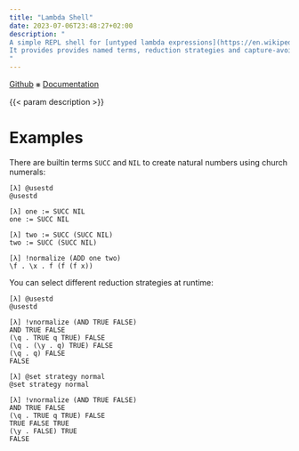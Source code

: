```yaml
---
title: "Lambda Shell"
date: 2023-07-06T23:48:27+02:00
description: "
A simple REPL shell for [untyped lambda expressions](https://en.wikipedia.org/wiki/Lambda_calculus).
It provides provides named terms, reduction strategies and capture-avoiding substitution and extends lambda calculus by macros and directives.
"
---
```


[Github](https://github.com/jzbor/lash) ⨳ [Documentation](/lash)

{{< param description >}}

# Examples

There are builtin terms `SUCC` and `NIL` to create natural numbers using church numerals:
```
[λ] @usestd
@usestd

[λ] one := SUCC NIL
one := SUCC NIL

[λ] two := SUCC (SUCC NIL)
two := SUCC (SUCC NIL)

[λ] !normalize (ADD one two)
\f . \x . f (f (f x))
```

You can select different reduction strategies at runtime:
```
[λ] @usestd
@usestd

[λ] !vnormalize (AND TRUE FALSE)
AND TRUE FALSE
(\q . TRUE q TRUE) FALSE
(\q . (\y . q) TRUE) FALSE
(\q . q) FALSE
FALSE

[λ] @set strategy normal
@set strategy normal

[λ] !vnormalize (AND TRUE FALSE)
AND TRUE FALSE
(\q . TRUE q TRUE) FALSE
TRUE FALSE TRUE
(\y . FALSE) TRUE
FALSE
```


